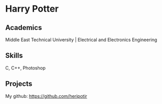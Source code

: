 # Harry Potter

## Academics

Middle East Technical University | Electrical and Electronics Engineering 

## Skills

C, C++, Photoshop 

## Projects

My github: https://github.com/heripotir

